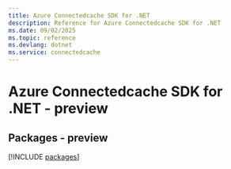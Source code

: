```yaml
---
title: Azure Connectedcache SDK for .NET
description: Reference for Azure Connectedcache SDK for .NET
ms.date: 09/02/2025
ms.topic: reference
ms.devlang: dotnet
ms.service: connectedcache
---
```

# Azure Connectedcache SDK for .NET - preview
## Packages - preview
[!INCLUDE [packages](connectedcache-index.md)]